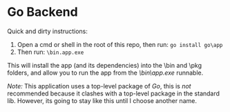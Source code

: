 # Go Backend

Quick and dirty instructions:

1) Open a cmd or shell in the root of this repo, then run:
`go install go\app`
2) Then run:
`\bin.app.exe`

This will install the app (and its dependencies) into the \bin and \pkg folders, and allow you
to run the app from the *\bin\app.exe* runnable.

_Note:_ This application uses a top-level package of *Go*, this is _not_ recommended because it
clashes with a top-level package in the standard lib. However, its going to stay like this until
I choose another name.
